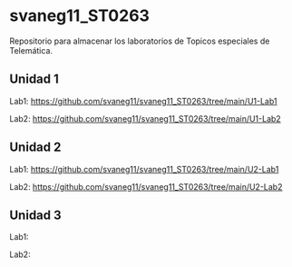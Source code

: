 # svaneg11_ST0263
Repositorio para almacenar los laboratorios de Topicos especiales de Telemática.


## Unidad 1
Lab1: https://github.com/svaneg11/svaneg11_ST0263/tree/main/U1-Lab1

Lab2: https://github.com/svaneg11/svaneg11_ST0263/tree/main/U1-Lab2

## Unidad 2
Lab1: https://github.com/svaneg11/svaneg11_ST0263/tree/main/U2-Lab1

Lab2: https://github.com/svaneg11/svaneg11_ST0263/tree/main/U2-Lab2

## Unidad 3
Lab1: 

Lab2: 

